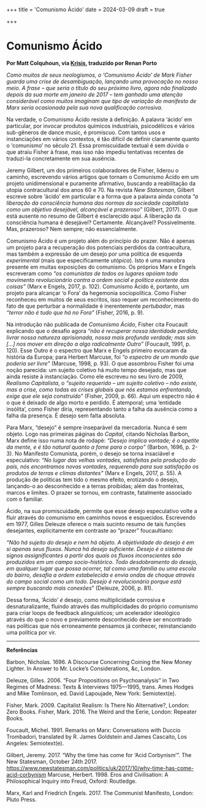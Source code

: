 +++
title = 'Comunismo Ácido'
date = 2024-03-09
draft = true

+++

#  Comunismo Ácido

**Por Matt Colquhoun, via [Krisis](http://krisis.eu/acid-communism/), traduzido por Renan Porto**

*Como muitos de seus neologismos, o ‘Comunismo Ácido’ de Mark Fisher guarda uma crise de desambiguação, lançando uma provocação no nosso meio. A frase – que seria o título do seu próximo livro, agora não finalizado depois da sua morte em janeiro de 2017 – tem ganhado uma atenção considerável como muitos imaginam que tipo de variação do manifesto de Marx seria ocasionada pela sua nova qualificação corrosiva.*

Na verdade, o Comunismo Ácido resiste à definição. A palavra ‘ácido’ em particular, por invocar produtos químicos industriais, psicodélicos e vários sub-gêneros de dance music, é promíscuo. Com tantos usos e instanciações em vários contextos, é tão difícil de definir claramente quanto o ‘comunismo’ no século 21. Essa promiscuidade textual é sem dúvida o que atraiu Fisher à frase, mas isso não impediu tentativas recentes de traduzi-la concretamente em sua ausência.

Jeremy Gilbert, um dos primeiros colaboradores de Fisher, liderou o caminho, escrevendo vários artigos que tornam o Comunismo Ácido em um projeto unidimensional e puramente afirmativo, buscando a reabilitação da utopia contracultural dos anos 60 e 70. Na revista *New Statesman*, Gilbert escreve sobre ‘ácido’ em particular e a forma que a palavra ainda conota *“a liberação da consciência humana das normas da sociedade capitalista como um objetivo desejável, alcançável e prazeroso”* (Gilbert, 2017). O que está ausente no resumo de Gilbert é esclarecido aqui. A liberação da consciência humana é desejável? Certamente. Alcançável? Possivelmente. Mas, prazeroso? Nem sempre; não essencialmente.

Comunismo Ácido é um projeto além do princípio do prazer. Não é apenas um projeto para a recuperação dos potenciais perdidos da contracultura, mas também a expressão de um desejo por uma política de esquerda *experimental* (mais que especificamente *utópica*). Isto é uma manobra presente em muitas exposições do comunismo. Os próprios Marx e Engels escreveram como *“os comunistas de todos os lugares apóiam todo movimento revolucionário contra a ordem social e política existente das coisas”* (Marx e Engels, 2017, p. 102). Comunismo Ácido é, portanto, um projeto para alcançar ‘o Fora’ da hegemonia sociopolítica. Como Fisher reconheceu em muitos de seus escritos, isso requer um reconhecimento do fato de que perturbar a normalidade é inerentemente *pertubador*, mas *“terror não é tudo que há no Fora”* (Fisher, 2016, p. 9).

Na introdução não publicada de *Comunismo Ácido*, Fisher cita Foucault explicando que o desafio agora *“não é recuperar nossa identidade perdida, livrar nossa natureza aprisionada, nossa mais profunda verdade; mas sim […] nos mover em direção a algo radicalmente Outro”* (Foucault, 1991, p. 120). Esse Outro é o espectro que Marx e Engels primeiro evocaram da história da Europa; para Herbert Marcuse, foi *“o espectro de um mundo que poderia ser livre”* (Marcuse, 1998, p. 93). O que assombrou Fisher foi uma noção parecida: um sujeito coletivo há muito tempo desejado, mas que ainda resiste à instanciação. Como ele escreveu no seu livro de 2009, *Realismo Capitalista*, o *“sujeito requerido – um sujeito coletivo – não existe, mas a crise, como todas as crises globais que nós estamos enfrentando, exige que ele seja construído”* (Fisher, 2009, p. 66). Aqui um espectro não é o que é deixado de algo morto e perdido. É atemporal; uma ‘entidade insólita’, como Fisher diria, representando tanto a falha da ausência como a falha da presença. É desejo sem falta absoluta.

Para Marx, “desejo” é sempre inseparável da mercadoria. Nunca é sem objeto. Logo nas primeiras páginas do *Capital*, citando Nicholas Barbon, Marx define isso numa nota de rodapé: *“Desejo implica vontade; é o apetite da mente, e é tão natural quanto a fome para o corpo”* (Barbon, 1696, p. 2-3). No Manifesto Comunista, porém, o desejo se torna insaciável e especulativo: *“No lugar das velhas vontades, satisfeitas pela produção do país, nós encontramos novas vontades, requerendo para sua satisfação os produtos de terras e climas distantes”* (Marx e Engels, 2017, p. 55). A produção de políticas tem tido o mesmo efeito, erotizando o desejo, lançando-o ao desconhecido e a terras proibidas; além das fronteiras, marcos e limites. O prazer se tornou, em contraste, fatalmente associado com o familiar.

Ácido, na sua promiscuidade, permite que esse desejo especulativo volte a fluir através do comunismo em caminhos novos e esquecidos. Escrevendo em 1977, Gilles Deleuze oferece o mais sucinto resumo de tais funções desejantes, explicitamente em contraste ao “prazer” foucaultiano:

*“Não há sujeito do desejo e nem há objeto. A objetividade do desejo é em si apenas seus fluxos. Nunca há desejo suficiente. Desejo é o sistema de signos assignificantes a partir dos quais os fluxos inconscientes são produzidos em um campo socio-histórico. Todo desdobramento do desejo, em qualquer lugar que possa ocorrer, tal como uma família ou uma escola do bairro, desafia a ordem estabelecida e envia ondas de choque através do campo social como um todo. Desejo é revolucionário porque está sempre buscando mais conexões*” (Deleuze, 2006, p. 81).

Dessa forma, ‘Ácido’ *é* desejo, como multiplicidade corrosiva e desnaturalizante, fluindo através das multiplicidades do próprio comunismo para criar loops de feedback alinguísticos; um acelerador ideológico através do que o novo e previamente desconhecido deve ser encontrado nas políticas que nós erroneamente pensamos já conhecer, reinstanciando uma política por vir.

------

**Referências**

Barbon, Nicholas. 1696. A Discourse Concerning Coining the New Money Lighter. In Answer to Mr. Locke’s Considerations, &c, London.

Deleuze, Gilles. 2006. “Four Propositions on Psychoanalysis” in Two Regimes of Madness: Texts & Interviews 1975—1995, trans. Ames Hodges and Mike Tomlinson, ed. David Lapoujade, New York: Semiotext(e).

Fisher, Mark. 2009. Capitalist Realism: Is There No Alternative?, London: Zero Books.
Fisher, Mark. 2016. The Weird and the Eerie, London: Repeater Books.

Foucault, Michel. 1991. Remarks on Marx: Conversations with Duccio Trombadori, translated by R. James Goldstein and James Cascaito, Los Angeles: Semiotext(e).

Gilbert, Jeremy. 2017. “Why the time has come for ‘Acid Corbynism’”. The New Statesman, October 24th 2017. https://www.newstatesman.com/politics/uk/2017/10/why-time-has-come-acid-corbynism
Marcuse, Herbert. 1998. Eros and Civilisation: A Philosophical Inquiry into Freud, Oxford: Routledge.

Marx, Karl and Friedrich Engels. 2017. The Communist Manifesto, London: Pluto Press.
